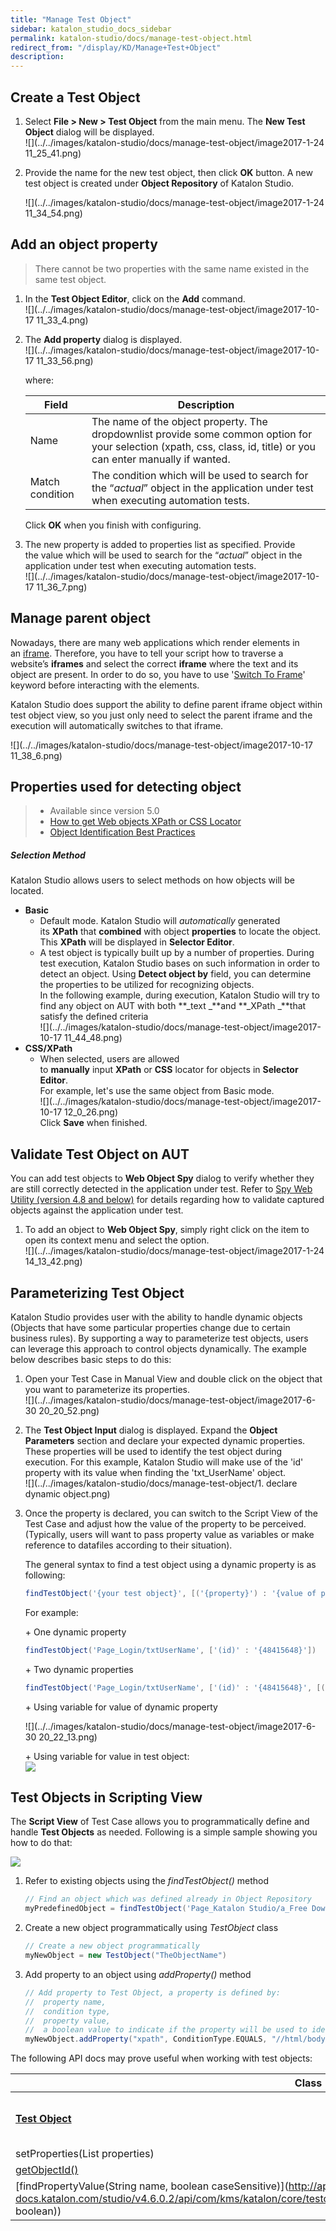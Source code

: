 ```yaml
---
title: "Manage Test Object" 
sidebar: katalon_studio_docs_sidebar
permalink: katalon-studio/docs/manage-test-object.html 
redirect_from: "/display/KD/Manage+Test+Object" 
description: 
---
```

Create a Test Object
--------------------

1.  Select **File > New > Test Object** from the main menu. The **New Test Object** dialog will be displayed.  
    ![](../../images/katalon-studio/docs/manage-test-object/image2017-1-24 11_25_41.png)  
      
    
2.  Provide the name for the new test object, then click **OK** button. A new test object is created under **Object Repository** of Katalon Studio.
    
    ![](../../images/katalon-studio/docs/manage-test-object/image2017-1-24 11_34_54.png)
    

Add an object property
----------------------

> There cannot be two properties with the same name existed in the same test object.

1.  In the **Test Object Editor**, click on the **Add** command.  
    ![](../../images/katalon-studio/docs/manage-test-object/image2017-10-17 11_33_4.png)  
      
    
2.  The **Add property** dialog is displayed.   
    ![](../../images/katalon-studio/docs/manage-test-object/image2017-10-17 11_33_56.png)
    
    where:
    
    | Field | Description |
    | --- | --- |
    | Name | The name of the object property. The dropdownlist provide some common option for your selection (xpath, css, class, id, title) or you can enter manually if wanted. |
    | Match condition | The condition which will be used to search for the “_actual_” object in the application under test when executing automation tests. |
    
    Click **OK** when you finish with configuring.
    
3.  The new property is added to properties list as specified. Provide the value which will be used to search for the “_actual_” object in the application under test when executing automation tests.  
    ![](../../images/katalon-studio/docs/manage-test-object/image2017-10-17 11_36_7.png)

Manage parent object
--------------------

Nowadays, there are many web applications which render elements in an [iframe](https://www.w3schools.com/tags/tag_iframe.asp). Therefore, you have to tell your script how to traverse a website’s **iframes** and select the correct **iframe** where the text and its object are present. In order to do so, you have to use '[Switch To Frame](https://docs.katalon.com/display/KD/%5BWebUI%5D+Switch+To+Frame)' keyword before interacting with the elements. 

Katalon Studio does support the ability to define parent iframe object within test object view, so you just only need to select the parent iframe and the execution will automatically switches to that iframe.

![](../../images/katalon-studio/docs/manage-test-object/image2017-10-17 11_38_6.png)

Properties used for detecting object
------------------------------------

> *   Available since version 5.0
> *   [How to get Web objects XPath or CSS Locator](https://docs.katalon.com/x/5BZO#SpyWebUtility(latest)-HowtogetwebobjectsXPathorCSSLocator)
> *   [Object Identification Best Practices](https://docs.katalon.com/display/KD/Optimizing+Object+Identification+and+Tools)

##### Selection Method

Katalon Studio allows users to select methods on how objects will be located.

*   **Basic**
    *   Default mode. Katalon Studio will _automatically_ generated its **XPath** that **combined** with object **properties** to locate the object. This **XPath** will be displayed in **Selector Editor**. 
    *   A test object is typically built up by a number of properties. During test execution, Katalon Studio bases on such information in order to detect an object. Using **Detect object by** field, you can determine the properties to be utilized for recognizing objects.  
        In the following example, during execution, Katalon Studio will try to find any object on AUT with both **_text _**and **_XPath _**that satisfy the defined criteria  
        ![](../../images/katalon-studio/docs/manage-test-object/image2017-10-17 11_44_48.png)
*   **CSS/XPath**
    *   When selected, users are allowed to **manually** input **XPath** or **CSS** locator for objects in **Selector Editor**.  
        For example, let's use the same object from Basic mode.   
        ![](../../images/katalon-studio/docs/manage-test-object/image2017-10-17 12_0_26.png)  
        Click **Save** when finished. 

Validate Test Object on AUT
---------------------------

You can add test objects to **Web Object Spy** dialog to verify whether they are still correctly detected in the application under test. Refer to [Spy Web Utility (version 4.8 and below)](/pages/viewpage.action?pageId=5111951) for details regarding how to validate captured objects against the application under test.

1.  To add an object to **Web Object Spy**, simply right click on the item to open its context menu and select the option.  
    ![](../../images/katalon-studio/docs/manage-test-object/image2017-1-24 14_13_42.png)

Parameterizing Test Object
--------------------------

Katalon Studio provides user with the ability to handle dynamic objects (Objects that have some particular properties change due to certain business rules). By supporting a way to parameterize test objects, users can leverage this approach to control objects dynamically. The example below describes basic steps to do this:

1.  Open your Test Case in Manual View and double click on the object that you want to parameterize its properties.   
    ![](../../images/katalon-studio/docs/manage-test-object/image2017-6-30 20_20_52.png)  
      
    
2.  The **Test Object Input** dialog is displayed. Expand the **Object Parameters** section and declare your expected dynamic properties. These properties will be used to identify the test object during execution. For this example, Katalon Studio will make use of the 'id' property with its value when finding the 'txt_UserName' object.  
    ![](../../images/katalon-studio/docs/manage-test-object/1. declare dynamic object.png)  
      
    
3.  Once the property is declared, you can switch to the Script View of the Test Case and adjust how the value of the property to be perceived. (Typically, users will want to pass property value as variables or make reference to datafiles according to their situation).
    
    The general syntax to find a test object using a dynamic property is as following:
    
    ```groovy
    findTestObject('{your test object}', [('{property}') : '{value of property}'])
    ```
    
    For example: 
    
    \+ One dynamic property
    
    ```groovy
    findTestObject('Page_Login/txtUserName', ['(id)' : '{48415648}'])
    ```
    
    \+ Two dynamic properties
    
    ```groovy
    findTestObject('Page_Login/txtUserName', ['(id)' : '{48415648}', [('{name}') : '{controler14585}']])
    ```
    
    \+ Using variable for value of dynamic property
    
    ![](../../images/katalon-studio/docs/manage-test-object/image2017-6-30 20_22_13.png)
    
      
    \+ Using variable for value in test object:  
    ![](../../images/katalon-studio/docs/manage-test-object/test_object.png)
    

Test Objects in Scripting View
------------------------------

The **Script View** of Test Case allows you to programmatically define and handle **Test Objects** as needed. Following is a simple sample showing you how to do that:

![](../../images/katalon-studio/docs/manage-test-object/5.png)

1.  Refer to existing objects using the _findTestObject()_ method
    
    ```groovy
    // Find an object which was defined already in Object Repository
    myPredefinedObject = findTestObject('Page_Katalon Studio/a_Free Download')
    ```
    
2.  Create a new object programmatically using _TestObject_ class
    
    ```groovy
    // Create a new object programmatically
    myNewObject = new TestObject("TheObjectName")
    ```
    
3.  Add property to an object using _addProperty()_ method
    
    ```groovy
    // Add property to Test Object, a property is defined by:
    //	property name,
    //	condition type,
    //	property value,
    //	a boolean value to indicate if the property will be used to identify the object during execution
    myNewObject.addProperty("xpath", ConditionType.EQUALS, "//html/body", true)
    ```
    

The following API docs may prove useful when working with test objects:

| Class | Method | Description |
| --- | --- | --- |
| **[Test Object](http://api-docs.katalon.com/studio/v4.6.0.2/api/com/kms/katalon/core/testobject/TestObject.html)** | [addProperty(String name, ConditionType condition, String value)](http://api-docs.katalon.com/studio/v4.6.0.2/api/com/kms/katalon/core/testobject/TestObject.html#addProperty(java.lang.String, com.kms.katalon.core.testobject.ConditionType, java.lang.String)) | Add a new property to the test object |
| setProperties(List<TestObjectProperty> properties) | Set the properties of the test object |
| [getObjectId()](http://api-docs.katalon.com/studio/v4.6.0.2/api/com/kms/katalon/core/testobject/TestObject.html#getObjectId()) | Get object ID. |
| [findPropertyValue(String name, boolean caseSensitive)](http://api-docs.katalon.com/studio/v4.6.0.2/api/com/kms/katalon/core/testobject/TestObject.html#findPropertyValue(java.lang.String, boolean)) | Find the value of a property using the property name |